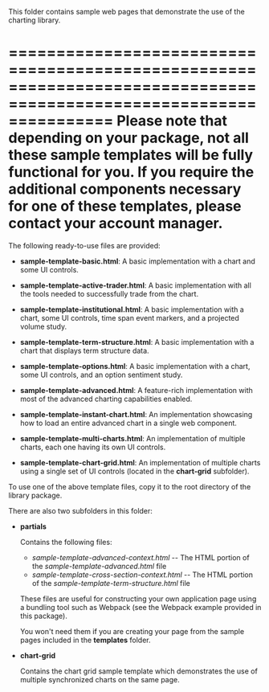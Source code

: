 This folder contains sample web pages that demonstrate the use of the charting library.

===================================================================================================================
Please note that depending on your package, not all these sample templates will be fully functional for you.
If you require the additional components necessary for one of these templates, please contact your account manager.
===================================================================================================================

The following ready-to-use files are provided:

- **sample-template-basic.html**:
  A basic implementation with a chart and some UI controls.

- **sample-template-active-trader.html**:
  A basic implementation with all the tools needed to successfully trade from the chart.

- **sample-template-institutional.html**:
  A basic implementation with a chart, some UI controls, time span event markers, and a projected volume study.

- **sample-template-term-structure.html**:
  A basic implementation with a chart that displays term structure data.

- **sample-template-options.html**:
  A basic implementation with a chart, some UI controls, and an option sentiment study.

- **sample-template-advanced.html**:
  A feature-rich implementation with most of the advanced charting capabilities enabled.

- **sample-template-instant-chart.html**:
  An implementation showcasing how to load an entire advanced chart in a single web component.

- **sample-template-multi-charts.html**:
  An implementation of multiple charts, each one having its own UI controls.

- **sample-template-chart-grid.html**:
  An implementation of multiple charts using a single set of UI controls (located in the **chart-grid** subfolder).

To use one of the above template files, copy it to the root directory of the library package.

There are also two subfolders in this folder:

- **partials**

   Contains the following files:
   - _sample-template-advanced-context.html_ -- The HTML portion of the _sample-template-advanced.html_ file
   - _sample-template-cross-section-context.html_ -- The HTML portion of the _sample-template-term-structure.html_ file

   These files are useful for constructing your own application page using a bundling tool such as Webpack (see the Webpack example provided in this package).

   You won't need them if you are creating your page from the sample pages included in the **templates** folder.

- **chart-grid**

   Contains the chart grid sample template which demonstrates the use of multiple synchronized charts on the same page.
